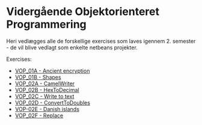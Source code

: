 # Vidergående Objektorienteret Programmering  
Heri vedlægges alle de forskellige exercises som laves igennem 2. semester - de vil blive vedlagt som enkelte netbeans projekter.
  
Exercises:
- [VOP_01A - Ancient encryption](https://github.com/SBangslund/VOP_Exercises/tree/master/VOP_01)
- [VOP_01B - Shapes](https://github.com/SBangslund/VOP_Exercises/tree/master/VOP_01B)
- [VOP_02A - CamelWriter](https://github.com/SBangslund/VOP_Exercises/tree/master/VOP_02A/VOP_02A)
- [VOP_02B - HexToDecimal](https://github.com/SBangslund/VOP_Exercises/tree/master/VOP_02B)
- [VOP_02C - Write to text](https://github.com/SBangslund/VOP_Exercises/tree/master/VOP_02C)
- [VOP_02D - ConvertToDoubles](https://github.com/SBangslund/VOP_Exercises/tree/master/VOP_02D)
- [VOP-02E - Danish islands](https://github.com/SBangslund/VOP_Exercises/tree/master/VOP_02E)
- [VOP_02F - Replace](https://github.com/SBangslund/VOP_Exercises/tree/master/VOP_02F)
